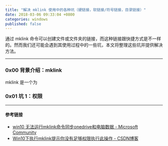 ```yaml
---
title: "解决 mklink 使用中的各种坑（硬链接，软链接/符号链接，目录链接）"
date: 2018-03-06 09:33:04 +0800
categories: windows
published: false
---
```


通过 mklink 命令可以创建文件或文件夹的链接，而这种链接跟快捷方式是不一样的。然而我们还可能会遇到其使用过程中的一些坑，本文将整理这些坑并提供解决方法。

---

<div id="toc"></div>

### 0x00 背景介绍：mklink

mklink 是一个为

### 0x01 坑 1：权限


---

#### 参考链接

- [win10 无法运行mklink命令同步onedrive和电脑数据 - Microsoft Community](https://answers.microsoft.com/zh-hans/windows/forum/windows_10-files-winpc/win10/8df12869-96f4-4cd1-a914-355e908a6015)
- [Win10下执行mklink提示你没有足够权限执行此操作 - CSDN博客](http://blog.csdn.net/u011583025/article/details/52908508)
